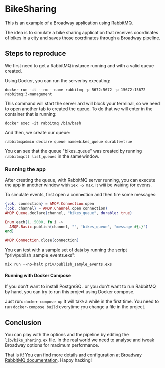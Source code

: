 # BikeSharing

This is an example of a Broadway application using RabbitMQ.

The idea is to simulate a bike sharing application that receives coordinates
of bikes in a city and saves those coordinates through a Broadway pipeline.

## Steps to reproduce

We first need to get a RabbitMQ instance running and with a valid queue created.

Using Docker, you can run the server by executing:

    docker run -it --rm --name rabbitmq -p 5672:5672 -p 15672:15672 rabbitmq:3-management

This command will start the server and will block your terminal, so we need
to open another tab to created the queue. To do that we will enter in the container that is running:

    docker exec -it rabbitmq /bin/bash

And then, we create our queue:

    rabbitmqadmin declare queue name=bikes_queue durable=true

You can see that the queue "bikes_queue" was created by running `rabbitmqctl list_queues` in the
same window.

### Running the app

After creating the queue, with RabbitMQ server running, you can execute the app in another window
with `iex -S mix`. It will be waiting for events.

To simulate events, first open a connection and then fire some messages:

```elixir
{:ok, connection} = AMQP.Connection.open
{:ok, channel} = AMQP.Channel.open(connection)
AMQP.Queue.declare(channel, "bikes_queue", durable: true)

Enum.each(1..5000, fn i ->
  AMQP.Basic.publish(channel, "", "bikes_queue", "message #{i}")
end)

AMQP.Connection.close(connection)
```

You can test with a sample set of data by running the script "priv/publish_sample_events.exs":

    mix run --no-halt priv/publish_sample_events.exs

#### Running with Docker Compose

If you don't want to install PostgreSQL or you don't want to run RabbitMQ by hand, you can try
to run this project using Docker compose.

Just run: `docker-compose up`
It will take a while in the first time. You need to run `docker-compose build` everytime you
change a file in the project.


## Conclusion

You can play with the options and the pipeline by editing the `lib/bike_sharing.ex` file.
In the real world we need to analyse and tweak Broadway options for maximum performance.

That is it! You can find more details and configuration at [Broadway RabbitMQ documentation](https://hexdocs.pm/broadway_rabbitmq/).
Happy hacking!
